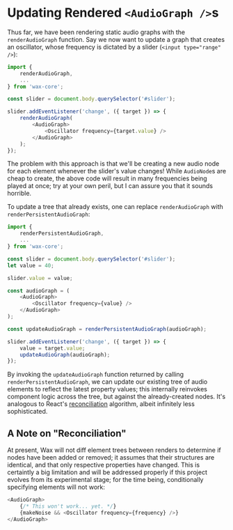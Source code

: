 # Updating Rendered `<AudioGraph />`s

Thus far, we have been rendering static audio graphs with the `renderAudioGraph` function. Say we now want to update a graph that creates an oscillator, whose frequency is dictated by a slider (`<input type="range" />`):

```js
import {
    renderAudioGraph,
    ...
} from 'wax-core';

const slider = document.body.querySelector('#slider');

slider.addEventListener('change', ({ target }) => {
    renderAudioGraph(
        <AudioGraph>
            <Oscillator frequency={target.value} />
        </AudioGraph>
    );
});
```

The problem with this approach is that we'll be creating a new audio node for each element whenever the slider's value changes! While `AudioNode`s are cheap to create, the above code will result in many frequencies being played at once; try at your own peril, but I can assure you that it sounds horrible.

To update a tree that already exists, one can replace `renderAudioGraph` with `renderPersistentAudioGraph`:

```js
import {
    renderPersistentAudioGraph,
    ...
} from 'wax-core';

const slider = document.body.querySelector('#slider');
let value = 40;

slider.value = value;

const audioGraph = (
    <AudioGraph>
        <Oscillator frequency={value} />
    </AudioGraph>
);

const updateAudioGraph = renderPersistentAudioGraph(audioGraph);

slider.addEventListener('change', ({ target }) => {
    value = target.value;
    updateAudioGraph(audioGraph);
});
```

By invoking the `updateAudioGraph` function returned by calling `renderPersistentAudioGraph`, we can update our existing tree of audio elements to reflect the latest property values; this internally reinvokes component logic across the tree, but against the already-created nodes. It's analogous to React's [reconciliation](https://reactjs.org/docs/reconciliation.html) algorithm, albeit infinitely less sophisticated.

## A Note on "Reconciliation"

At present, Wax will not diff element trees between renders to determine if nodes have been added or removed; it assumes that their structures are identical, and that only respective properties have changed. This is certaintly a big limitation and will be addressed properly if this project evolves from its experimental stage; for the time being, conditionally specifying elements will not work:

```js
<AudioGraph>
    {/* This won't work... yet. */}
    {makeNoise && <Oscillator frequency={frequency} />}
</AudioGraph>
```
